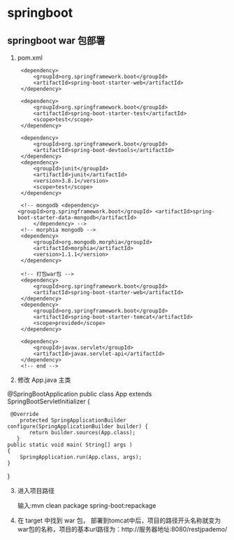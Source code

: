 # springboot

## springboot war 包部署

1. pom.xml


		<dependency>
			<groupId>org.springframework.boot</groupId>
			<artifactId>spring-boot-starter-web</artifactId>
		</dependency>

		<dependency>
			<groupId>org.springframework.boot</groupId>
			<artifactId>spring-boot-starter-test</artifactId>
			<scope>test</scope>
		</dependency>

		<dependency>
			<groupId>org.springframework.boot</groupId>
			<artifactId>spring-boot-devtools</artifactId>
		</dependency>
		<dependency>
			<groupId>junit</groupId>
			<artifactId>junit</artifactId>
			<version>3.8.1</version>
			<scope>test</scope>
		</dependency>

		<!-- mongodb <dependency> <groupId>org.springframework.boot</groupId> <artifactId>spring-boot-starter-data-mongodb</artifactId> 
			</dependency> -->
		<!-- morphia mongodb -->
		<dependency>
			<groupId>org.mongodb.morphia</groupId>
			<artifactId>morphia</artifactId>
			<version>1.1.1</version>
		</dependency>

		<!-- 打包war包 -->
		<dependency>
			<groupId>org.springframework.boot</groupId>
			<artifactId>spring-boot-starter-web</artifactId>
		</dependency>
		<dependency>
			<groupId>org.springframework.boot</groupId>
			<artifactId>spring-boot-starter-tomcat</artifactId>
			<scope>provided</scope>
		</dependency>
		
		<dependency>
			<groupId>javax.servlet</groupId>
			<artifactId>javax.servlet-api</artifactId>
		</dependency>
		<!-- end -->



2. 修改 App.java 主类

@SpringBootApplication
public class App extends SpringBootServletInitializer 
{
	
	 @Override
	    protected SpringApplicationBuilder configure(SpringApplicationBuilder builder) {
	       return builder.sources(App.class);
	   }
    public static void main( String[] args )
    {
    	SpringApplication.run(App.class, args);
    }
}

3. 进入项目路径 

	输入:mvn clean package spring-boot:repackage
	
4. 在 target 中找到 war 包，
	部署到tomcat中后，项目的路径开头名称就变为war包的名称，项目的基本url路径为：http://服务器地址:8080/restjpademo/
